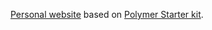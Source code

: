 [Personal website](http://akirodic.com) based on [Polymer Starter kit](https://github.com/PolymerElements/polymer-starter-kit).
